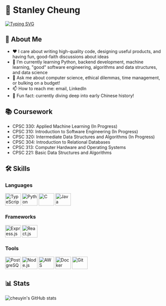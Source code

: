 # 🦾 Stanley Cheung 

[![Typing SVG](https://readme-typing-svg.demolab.com?font=Fira+Code&weight=600&size=32&pause=1000&color=FF9D12&vCenter=true&width=800&height=80&lines=Hi!+I'm+a+3rd+year+CS+major+at+UBC;trying+to+absorb+as+much+as+I+can;about+backend+dev+and+all+other+things+CS)](https://git.io/typing-svg)

## 🌟 About Me
- ❤️ I care about writing high-quality code, designing useful products, and having fun, good-faith discussions about ideas
- 🌱 I’m currently learning Python, backend development, machine learning, "good" software engineering, algorithms and data structures, and data science
- 💬 Ask me about computer science, ethical dilemmas, time management, or bulking on a budget!
- 📫 How to reach me: email, LinkedIn
- 🏮 Fun fact: currently diving deep into early Chinese history!

## 📚 Coursework
- CPSC 330: Applied Machine Learning (In Progress)
- CPSC 310: Introduction to Software Engineering (In Progress)
- CPSC 320: Intermediate Data Structures and Algorithms (In Progress)
- CPSC 304: Introduction to Relational Databases
- CPSC 313: Computer Hardware and Operating Systems
- CPSC 221: Basic Data Structures and Algorithms

## 🛠️ Skills

### Languages
<div>
  <img src="https://cdn.jsdelivr.net/gh/devicons/devicon@latest/icons/typescript/typescript-original.svg" alt="TypeScript" width="50" height="40" />
  <img src="https://cdn.jsdelivr.net/gh/devicons/devicon@latest/icons/python/python-original.svg" alt="Python" width="50" height="40" />
  <img src="https://cdn.jsdelivr.net/gh/devicons/devicon@latest/icons/c/c-original.svg" alt="C" width="50" height="40" />
  <img src="https://cdn.jsdelivr.net/gh/devicons/devicon@latest/icons/java/java-original.svg" alt="Java" width="50" height="40" />
</div>

### Frameworks
<div>
  <img src="https://cdn.jsdelivr.net/gh/devicons/devicon@latest/icons/express/express-original.svg" alt='Express.js' width='50' height='40' />
  <img src="https://cdn.jsdelivr.net/gh/devicons/devicon@latest/icons/react/react-original.svg" alt="React.js" width="50" height="40" />
</div>

### Tools
<div>
  <img src="https://cdn.jsdelivr.net/gh/devicons/devicon@latest/icons/postgresql/postgresql-original.svg" alt="PostgreSQL" width="50" height="40" />
  <img src="https://cdn.jsdelivr.net/gh/devicons/devicon@latest/icons/nodejs/nodejs-original-wordmark.svg" alt="Node.js" width="50" height="40" />
  <img src="https://cdn.jsdelivr.net/gh/devicons/devicon@latest/icons/amazonwebservices/amazonwebservices-original-wordmark.svg" alt="AWS" width="50" height="40" />
  <img src="https://cdn.jsdelivr.net/gh/devicons/devicon@latest/icons/docker/docker-original.svg" alt="Docker" width="50" height="40" />
  <img src="https://cdn.jsdelivr.net/gh/devicons/devicon@latest/icons/git/git-original.svg" alt="Git" width="50" height="40" />
</div>


## 📊 Stats
![cheuyin's GitHub stats](https://github-readme-stats.vercel.app/api?username=cheuyin&show_icons=true&theme=great-gatsby)

